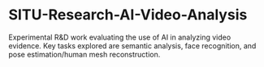 # SITU-Research-AI-Video-Analysis

Experimental R&D work evaluating the use of AI in analyzing video evidence. Key tasks explored are semantic analysis, face recognition, and pose estimation/human mesh reconstruction.
